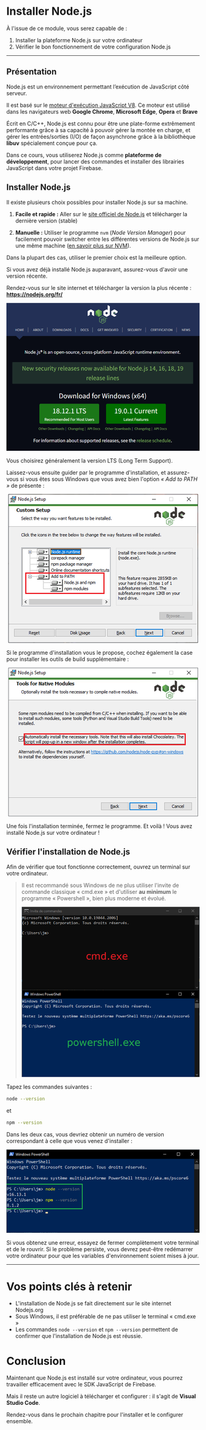 # Installer Node.js

À l'issue de ce module, vous serez capable de :

1. Installer la plateforme Node.js sur votre ordinateur
2. Vérifier le bon fonctionnement de votre configuration Node.js

---

## Présentation

Node.js est un environnement permettant l’exécution de JavaScript côté serveur.

Il est basé sur le [moteur d'exécution JavaScript V8](https://fr.wikipedia.org/wiki/V8_(moteur_JavaScript)). Ce moteur est utilisé dans les navigateurs web **Google Chrome**, **Microsoft Edge**, **Opera** et **Brave**

Écrit en C/C++, Node.js est connu pour être une plate-forme extrêmement performante grâce à sa capacité à pouvoir gérer la montée en charge, et gérer les entrées/sorties (I/O) de façon asynchrone grâce à la bibliothèque **libuv** spécialement conçue pour ça.

Dans ce cours, vous utiliserez Node.js comme **plateforme de développement**, pour lancer des commandes et installer des librairies JavaScript dans votre projet Firebase.

## Installer Node.js

Il existe plusieurs choix possibles pour installer Node.js sur sa machine.

1. **Facile et rapide :**
    Aller sur le [site officiel de Node.js](https://nodejs.org/fr/) et télécharger la dernière version (stable)

2. **Manuelle :**
    Utiliser le programme `nvm` (*Node Version Manager*) pour facilement pouvoir switcher entre les différentes versions de Node.js sur une même machine ([en savoir plus sur NVM](https://github.com/nvm-sh/nvm)).

Dans la plupart des cas, utiliser le premier choix est la meilleure option.

Si vous avez déjà installé Node.js auparavant, assurez-vous d'avoir une version récente.

Rendez-vous sur le site internet et télécharger la version la plus récente : **https://nodejs.org/fr/**

<p align="center"><img src="./images/node-install.png"></p>

Vous choisirez généralement la version LTS (Long Term Support).

Laissez-vous ensuite guider par le programme d'installation, et assurez-vous si vous êtes sous Windows que vous avez bien l'option *« Add to PATH »* de présente :

<p align="center"><img src="./images/node-install-path.png"></p>

Si le programme d'installation vous le propose, cochez également la case pour installer les outils de build supplémentaire :

<p align="center"><img src="./images/node-install-tools.png"></p>

Une fois l'installation terminée, fermez le programme. Et voilà ! Vous avez installé Node.js sur votre ordinateur !

## Vérifier l'installation de Node.js

Afin de vérifier que tout fonctionne correctement, ouvrez un terminal sur votre ordinateur.

> Il est recommandé sous Windows de ne plus utiliser l'invite de commande classique « cmd.exe » et d'utiliser **au minimum** le programme « Powershell », bien plus moderne et évolué.
> <p align="center"><img src="./images/best-terminal.png"></p>

Tapez les commandes suivantes :

```bash
node --version
```

et 

```bash
npm --version
```

Dans les deux cas, vous devriez obtenir un numéro de version correspondant à celle que vous venez d'installer :

<p align="center"><img src="./images/node-version.png"></p>

Si vous obtenez une erreur, essayez de fermer complètement votre terminal et de le rouvrir. Si le problème persiste, vous devrez peut-être redémarrer votre ordinateur pour que les variables d'environnement soient mises à jour.

---

# Vos points clés à retenir

- L'installation de Node.js se fait directement sur le site internet Nodejs.org
- Sous Windows, il est préférable de ne pas utiliser le terminal « cmd.exe »
- Les commandes `node --version` et `npm --version` permettent de confirmer que l'installation de Node.js est réussie.

# Conclusion

Maintenant que Node.js est installé sur votre ordinateur, vous pourrez travailler efficacement avec le SDK JavaScript de Firebase.

Mais il reste un autre logiciel à télécharger et configurer : il s'agit de **Visual Studio Code**.

Rendez-vous dans le prochain chapitre pour l'installer et le configurer ensemble.